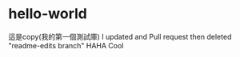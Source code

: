 ﻿# hello-world
這是copy(我的第一個測試庫)
I updated and Pull request then deleted "readme-edits branch" 
HAHA
Cool
